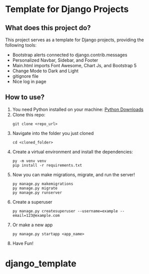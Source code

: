 # Template for Django Projects

## What does this project do?

This project serves as a template for Django projects, providing the following tools:

- Bootstrap alerts connected to django.contrib.messages
- Personalized Navbar, Sidebar, and Footer
- Main.html imports Font Awesome, Chart Js, and Bootstrap 5
- Change Mode to Dark and Light
- gitignore file
- Nice log in page

## How to use?

1. You need Python installed on your machine: [Python Downloads](https://www.python.org/downloads/)
2. Clone this repo:
   ```
   git clone <repo_url>
   ```
3. Navigate into the folder you just cloned
   ```
   cd <cloned_folder>
   ```
4. Create a virtual environment and install the dependencies:
   ```
   py -m venv venv
   pip install -r requirements.txt
   ```
5. Now you can make migrations, migrate, and run the server!
   ```
   py manage.py makemigrations
   py manage.py migrate
   py manage.py runserver
   ```
6. Create a superuser
   ```
   py manage.py createsuperuser --username=example --email=123@example.com
   ```
7. Or make a new app
   ```
   py manage.py startapp <app_name>
   ```
8. Have Fun!

# django_template
